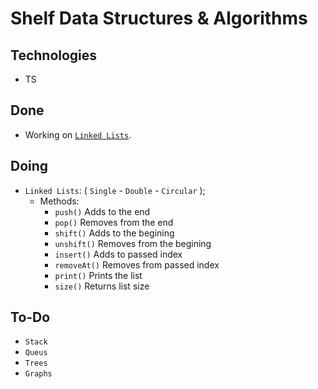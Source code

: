 # Shelf Data Structures & Algorithms

## Technologies

- TS

## Done

- Working on [`Linked Lists`](/src/SingleLinkedList.ts).

## Doing

- `Linked Lists`: ( `Single` - `Double` - `Circular` );
  - Methods:
    - `push()` Adds to the end
    - `pop()` Removes from the end
    - `shift()` Adds to the begining
    - `unshift()` Removes from the begining
    - `insert()` Adds to passed index
    - `removeAt()` Removes from passed index
    - `print()` Prints the list
    - `size()` Returns list size

## To-Do

- `Stack`
- `Queus`
- `Trees`
- `Graphs`

